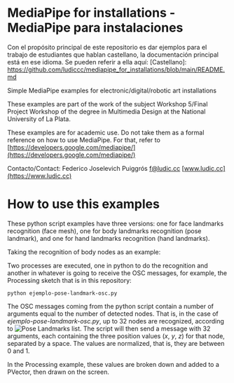 # MediaPipe for installations - MediaPipe para instalaciones
Con el propósito principal de este repositorio es dar ejemplos para el trabajo de estudiantes que hablan castellano, la documentación principal está en ese idioma. Se pueden referir a ella aquí: [Castellano]: https://github.com/ludiccc/mediapipe_for_installations/blob/main/README.md

Simple MediaPipe examples for electronic/digital/robotic art installations

These examples are part of the work of the subject Workshop 5/Final Project Workshop of the degree in Multimedia Design at the National University of La Plata.

These examples are for academic use. Do not take them as a formal reference on how to use MediaPipe. For that, refer to [https://developers.google.com/mediapipe/](https://developers.google.com/mediapipe/)


Contacto/Contact: Federico Joselevich Puiggrós [f@ludic.cc](mailto:f@ludic.cc)
[www.ludic.cc](https://www.ludic.cc)

# How to use this examples

These python script examples have three versions: one for face landmarks recognition (face mesh), one for body landmarks recognition (pose landmark), and one for hand landmarks recognition (hand landmarks).

Taking the recognition of body nodes as an example:

Two processes are executed, one in python to do the recognition and another in whatever is going to receive the OSC messages, for example, the Processing sketch that is in this repository:

```python ejemplo-pose-landmark-osc.py```

The OSC messages coming from the python script contain a number of arguments equal to the number of detected nodes. That is, in the case of *ejemplo-pose-landmark-osc.py*, up to 32 nodes are recognized, according to ![Pose Landmarks list](https://developers.google.com/static/mediapipe/images/solutions/pose_landmarks_index.png). The script will then send a message with 32 arguments, each containing the three position values (*x*, *y*, *z*) for that node, separated by a space. The values are normalized, that is, they are between 0 and 1.

In the Processing example, these values are broken down and added to a PVector, then drawn on the screen.